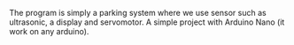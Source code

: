 The program is simply a parking system where we use sensor such as ultrasonic, a display and servomotor. A simple project with Arduino Nano (it work on any arduino).

